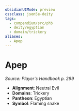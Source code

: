 ```yaml
---
obsidianUIMode: preview
cssclass: json5e-deity
tags:
  - compendium/src/phb
  - deity/egyptian
  - domain/trickery
aliases:
  - Apep
---
```

# Apep
*Source: Player's Handbook p. 299* 

- **Alignment**: Neutral Evil
- **Domains**: Trickery
- **Pantheon**: Egyptian
- **Symbol**: Flaming snake